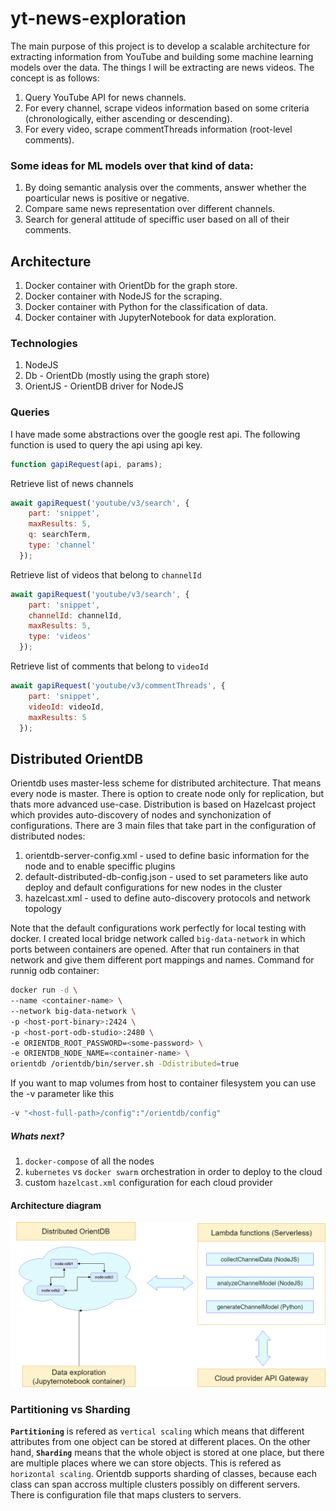 # yt-news-exploration
The main purpose of this project is to develop a scalable architecture for extracting information from YouTube and building some machine learning models over the data. The things I will be extracting are news videos. The concept is as follows:
1. Query YouTube API for news channels.
2. For every channel, scrape videos information based on some criteria (chronologically, either ascending or descending).
3. For every video, scrape commentThreads information (root-level comments).

### Some ideas for ML models over that kind of data:
1. By doing semantic analysis over the comments, answer whether the poarticular news is positive or negative.
2. Compare same news representation over different channels.
3. Search for general attitude of speciffic user based on all of their comments.

## Architecture
1. Docker container with OrientDb for the graph store.
2. Docker container with NodeJS for the scraping.
3. Docker container with Python for the classification of data.
4. Docker container with JupyterNotebook for data exploration.

### Technologies
1. NodeJS
2. Db - OrientDb (mostly using the graph store)
3. OrientJS - OrientDB driver for NodeJS

### Queries
I have made some abstractions over the google rest api. The following function is used to query the api using api key.

```javascript
function gapiRequest(api, params);
```

Retrieve list of news channels
```javascript
await gapiRequest('youtube/v3/search', {
    part: 'snippet',
    maxResults: 5,
    q: searchTerm,
    type: 'channel'
  });
```

Retrieve list of videos that belong to `channelId`
```javascript
await gapiRequest('youtube/v3/search', {
    part: 'snippet',
    channelId: channelId,
    maxResults: 5,
    type: 'videos'
  });
```

Retrieve list of comments that belong to `videoId`
```javascript
await gapiRequest('youtube/v3/commentThreads', {
    part: 'snippet',
    videoId: videoId,
    maxResults: 5
  });
```

## Distributed OrientDB
Orientdb uses master-less scheme for distributed architecture. That means every node is master. There is option to create node only for replication, but thats more advanced use-case. Distribution is based on Hazelcast project which provides auto-discovery of nodes and synchonization of configurations. There are 3 main files that take part in the configuration of distributed nodes:
  1. orientdb-server-config.xml - used to define basic information for the node and to enable speciffic plugins
  2. default-distributed-db-config.json - used to set parameters like auto deploy and default configurations for new nodes in the cluster
  3. hazelcast.xml - used to define auto-discovery protocols and network topology

Note that the default configurations work perfectly for local testing with docker. I created local bridge network called `big-data-network` in which ports between containers are opened. After that run containers in that network and give them different port mappings and names. Command for runnig odb container:
```Bash
docker run -d \ 
--name <container-name> \ 
--network big-data-network \ 
-p <host-port-binary>:2424 \ 
-p <host-port-odb-studio>:2480 \ 
-e ORIENTDB_ROOT_PASSWORD=<some-password> \ 
-e ORIENTDB_NODE_NAME=<container-name> \ 
orientdb /orientdb/bin/server.sh -Ddistributed=true
```

If you want to map volumes from host to container filesystem you can use the -v parameter like this
```Bash
-v "<host-full-path>/config":"/orientdb/config"
```

##### Whats next?
1. `docker-compose` of all the nodes
2. `kubernetes` vs `docker swarm` orchestration in order to deploy to the cloud
3. custom `hazelcast.xml` configuration for each cloud provider

#### Architecture diagram
![not found ](Big-Data-Project-Architecture.png)

### Partitioning vs Sharding
<b>`Partitioning`</b> is refered as `vertical scaling` which means that different attributes from one object can be stored at different places. On the other hand, <b>`Sharding`</b> means that the whole object is stored at one place, but there are multiple places where we can store objects. This is refered as `horizontal scaling`. Orientdb supports sharding of classes, because each class can span accross multiple clusters possibly on different servers. There is configuration file that maps clusters to servers.